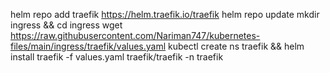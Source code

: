 helm repo add traefik https://helm.traefik.io/traefik
helm repo update
mkdir ingress && cd ingress
wget https://raw.githubusercontent.com/Nariman747/kubernetes-files/main/ingress/traefik/values.yaml
kubectl create ns traefik && helm install traefik -f values.yaml traefik/traefik -n traefik
